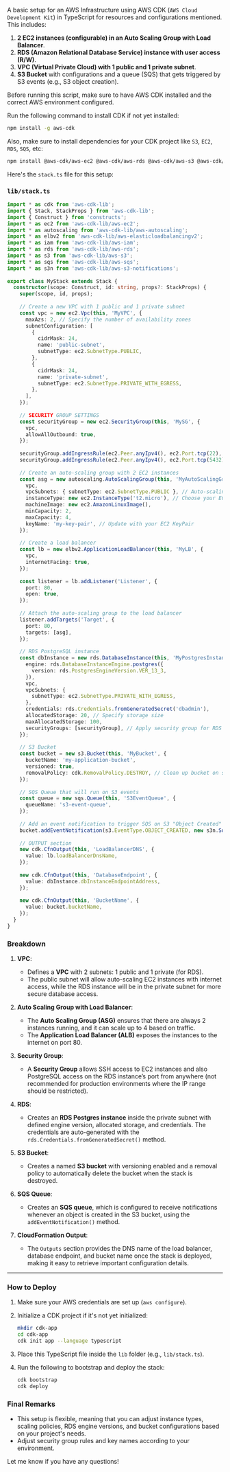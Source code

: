 A basic setup for an AWS Infrastructure using AWS CDK (`AWS Cloud Development Kit`) in TypeScript for resources and configurations mentioned. This includes:

1. **2 EC2 instances (configurable) in an Auto Scaling Group with Load Balancer**.
2. **RDS (Amazon Relational Database Service) instance with user access (R/W)**.
3. **VPC (Virtual Private Cloud) with 1 public and 1 private subnet**.
4. **S3 Bucket** with configurations and a queue (SQS) that gets triggered by S3 events (e.g., S3 object creation).

Before running this script, make sure to have AWS CDK installed and the correct AWS environment configured.

Run the following command to install CDK if not yet installed:

```bash
npm install -g aws-cdk
```

Also, make sure to install dependencies for your CDK project like `S3`, `EC2`, `RDS`, `SQS`, etc:

```bash
npm install @aws-cdk/aws-ec2 @aws-cdk/aws-rds @aws-cdk/aws-s3 @aws-cdk/aws-s3-notifications @aws-cdk/aws-sqs @aws-cdk/aws-autoscaling @aws-cdk/aws-elasticloadbalancingv2 @aws-cdk/aws-iam
```

Here's the `stack.ts` file for this setup:

### `lib/stack.ts`

```ts
import * as cdk from 'aws-cdk-lib';
import { Stack, StackProps } from 'aws-cdk-lib';
import { Construct } from 'constructs';
import * as ec2 from 'aws-cdk-lib/aws-ec2';
import * as autoscaling from 'aws-cdk-lib/aws-autoscaling';
import * as elbv2 from 'aws-cdk-lib/aws-elasticloadbalancingv2';
import * as iam from 'aws-cdk-lib/aws-iam';
import * as rds from 'aws-cdk-lib/aws-rds';
import * as s3 from 'aws-cdk-lib/aws-s3';
import * as sqs from 'aws-cdk-lib/aws-sqs';
import * as s3n from 'aws-cdk-lib/aws-s3-notifications';
 
export class MyStack extends Stack {
  constructor(scope: Construct, id: string, props?: StackProps) {
    super(scope, id, props);
 
    // Create a new VPC with 1 public and 1 private subnet
    const vpc = new ec2.Vpc(this, 'MyVPC', {
      maxAzs: 2, // Specify the number of availability zones
      subnetConfiguration: [
        {
          cidrMask: 24,
          name: 'public-subnet',
          subnetType: ec2.SubnetType.PUBLIC,
        },
        {
          cidrMask: 24,
          name: 'private-subnet',
          subnetType: ec2.SubnetType.PRIVATE_WITH_EGRESS,
        },
      ],
    });
 
    // SECURITY GROUP SETTINGS
    const securityGroup = new ec2.SecurityGroup(this, 'MySG', {
      vpc,
      allowAllOutbound: true,
    });
 
    securityGroup.addIngressRule(ec2.Peer.anyIpv4(), ec2.Port.tcp(22), 'Allow SSH Access');
    securityGroup.addIngressRule(ec2.Peer.anyIpv4(), ec2.Port.tcp(5432), 'Allow PostgreSQL Access');
 
    // Create an auto-scaling group with 2 EC2 instances
    const asg = new autoscaling.AutoScalingGroup(this, 'MyAutoScalingGroup', {
      vpc,
      vpcSubnets: { subnetType: ec2.SubnetType.PUBLIC }, // Auto-scaling instances in the PUBLIC subnet
      instanceType: new ec2.InstanceType('t2.micro'), // Choose your EC2 instance type
      machineImage: new ec2.AmazonLinuxImage(),
      minCapacity: 2,
      maxCapacity: 4,
      keyName: 'my-key-pair', // Update with your EC2 KeyPair
    });
 
    // Create a load balancer
    const lb = new elbv2.ApplicationLoadBalancer(this, 'MyLB', {
      vpc,
      internetFacing: true,
    });
 
    const listener = lb.addListener('Listener', {
      port: 80,
      open: true,
    });
 
    // Attach the auto-scaling group to the load balancer
    listener.addTargets('Target', {
      port: 80,
      targets: [asg],
    });
 
    // RDS PostgreSQL instance
    const dbInstance = new rds.DatabaseInstance(this, 'MyPostgresInstance', {
      engine: rds.DatabaseInstanceEngine.postgres({
        version: rds.PostgresEngineVersion.VER_13_3,
      }),
      vpc,
      vpcSubnets: {
        subnetType: ec2.SubnetType.PRIVATE_WITH_EGRESS,
      },
      credentials: rds.Credentials.fromGeneratedSecret('dbadmin'),
      allocatedStorage: 20, // Specify storage size
      maxAllocatedStorage: 100,
      securityGroups: [securityGroup], // Apply security group for RDS instance
    });
 
    // S3 Bucket
    const bucket = new s3.Bucket(this, 'MyBucket', {
      bucketName: 'my-application-bucket',
      versioned: true,
      removalPolicy: cdk.RemovalPolicy.DESTROY, // Clean up bucket on stack removal
    });
 
    // SQS Queue that will run on S3 events
    const queue = new sqs.Queue(this, 'S3EventQueue', {
      queueName: 's3-event-queue',
    });
 
    // Add an event notification to trigger SQS on S3 "Object Created" events
    bucket.addEventNotification(s3.EventType.OBJECT_CREATED, new s3n.SqsDestination(queue));
 
    // OUTPUT section
    new cdk.CfnOutput(this, 'LoadBalancerDNS', {
      value: lb.loadBalancerDnsName,
    });
 
    new cdk.CfnOutput(this, 'DatabaseEndpoint', {
      value: dbInstance.dbInstanceEndpointAddress,
    });
 
    new cdk.CfnOutput(this, 'BucketName', {
      value: bucket.bucketName,
    });
  }
}
```

### Breakdown

1. **VPC**:
   - Defines a **VPC** with 2 subnets: 1 public and 1 private (for RDS).
   - The public subnet will allow auto-scaling EC2 instances with internet access, while the RDS instance will be in the private subnet for more secure database access.

2. **Auto Scaling Group with Load Balancer**:
   - The **Auto Scaling Group (ASG)** ensures that there are always 2 instances running, and it can scale up to 4 based on traffic.
   - The **Application Load Balancer (ALB)** exposes the instances to the internet on port 80.

3. **Security Group**:
   - A **Security Group** allows SSH access to EC2 instances and also PostgreSQL access on the RDS instance’s port from anywhere (not recommended for production environments where the IP range should be restricted).

4. **RDS**:
   - Creates an **RDS Postgres instance** inside the private subnet with defined engine version, allocated storage, and credentials. The credentials are auto-generated with the `rds.Credentials.fromGeneratedSecret()` method.

5. **S3 Bucket**:
   - Creates a named **S3 bucket** with versioning enabled and a removal policy to automatically delete the bucket when the stack is destroyed.

6. **SQS Queue**:
   - Creates an **SQS queue**, which is configured to receive notifications whenever an object is created in the S3 bucket, using the `addEventNotification()` method.

7. **CloudFormation Output**:
   - The `Outputs` section provides the DNS name of the load balancer, database endpoint, and bucket name once the stack is deployed, making it easy to retrieve important configuration details.

---

### How to Deploy

1. Make sure your AWS credentials are set up (`aws configure`).
2. Initialize a CDK project if it's not yet initialized:

   ```bash
   mkdir cdk-app
   cd cdk-app
   cdk init app --language typescript
   ```

3. Place this TypeScript file inside the `lib` folder (e.g., `lib/stack.ts`).

4. Run the following to bootstrap and deploy the stack:

   ```bash
   cdk bootstrap
   cdk deploy
   ```

### Final Remarks

- This setup is flexible, meaning that you can adjust instance types, scaling policies, RDS engine versions, and bucket configurations based on your project's needs.
- Adjust security group rules and key names according to your environment.

Let me know if you have any questions!
